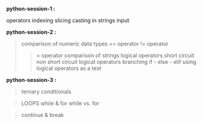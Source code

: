 **python-session-1 :**

operators
indexing
slicing
casting in strings
input

**python-session-2 :**
> comparison of numeric data types
> == operator
> != operator
> >= operator
> comparison of strings
> logical operators
> short circuit
> non short circuit logical operators
> branching if - else - elif
> using logical operators as a test

**python-session-3 :**
> ternary conditionals

> LOOPS
> while & for
> while vs. for
 
> continue & break
